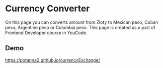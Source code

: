 # Currency Converter
On this page you can converts amount from Zloty to Mexican peso, Cuban peso, Argentine peso or Columbia peso. 
This page is created as a part of Frontend Developer course in YouCode.

## Demo

https://potanna2.github.io/currencyExchange/
